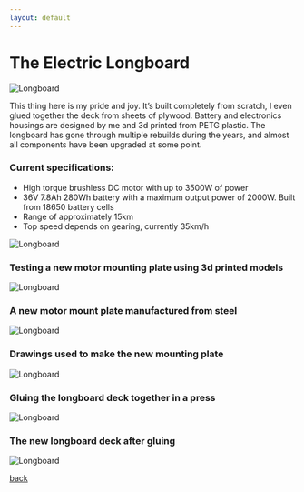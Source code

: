 ```yaml
---
layout: default
---
```


# The Electric Longboard

![Longboard](\assets\longboard_1.jpg)

This thing here is my pride and joy. It’s built completely from scratch, I even glued together the deck from sheets of plywood. Battery and electronics housings are designed by me and 3d printed from PETG plastic. The longboard has gone through multiple rebuilds during the years, and almost all components have been upgraded at some point.

### Current specifications:
* High torque brushless DC motor with up to 3500W of power
* 36V 7.8Ah 280Wh battery with a maximum output power of 2000W. Built from 18650 battery cells
* Range of approximately 15km
* Top speed depends on gearing, currently 35km/h


![Longboard](\assets\longboard_2.jpg)

### Testing a new motor mounting plate using 3d printed models
![Longboard](\assets\longboard_3.jpg)

### A new motor mount plate manufactured from steel
![Longboard](\assets\longboard_4.jpg)

### Drawings used to make the new mounting plate
![Longboard](\assets\longboard_7.jpg)

### Gluing the longboard deck together in a press
![Longboard](\assets\longboard_5.jpg)

### The new longboard deck after gluing
![Longboard](\assets\longboard_6.jpg)


[back](./)